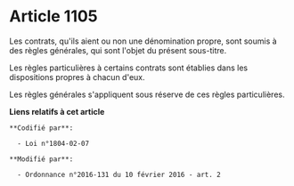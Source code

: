 # Article 1105

Les contrats, qu'ils aient ou non une dénomination propre, sont soumis à des règles générales, qui sont l'objet du présent
sous-titre. 

Les règles particulières à certains contrats sont établies dans les dispositions propres à chacun d'eux. 

Les règles générales s'appliquent sous réserve de ces règles particulières.

**Liens relatifs à cet article**

	**Codifié par**:

	  - Loi n°1804-02-07

	**Modifié par**:

	  - Ordonnance n°2016-131 du 10 février 2016 - art. 2
